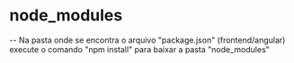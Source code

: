 # node_modules
-- Na pasta onde se encontra o arquivo "package.json" (frontend/angular)</br>
  execute o comando "npm install" para baixar a pasta "node_modules"

